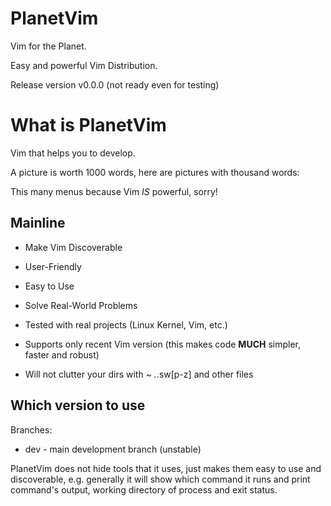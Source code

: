 # PlanetVim

Vim for the Planet.

Easy and powerful Vim Distribution.

Release version v0.0.0 (not ready even for testing)

# What is PlanetVim

Vim that helps you to develop.

A picture is worth 1000 words, here are pictures with thousand words:



This many menus because Vim _IS_ powerful, sorry!

## Mainline

* Make Vim Discoverable
* User-Friendly
* Easy to Use
* Solve Real-World Problems
* Tested with real projects (Linux Kernel, Vim, etc.)

* Supports only recent Vim version (this makes code **MUCH** simpler, faster and
robust)
* Will not clutter your dirs with *~ .*.sw[p-z] and other files

## Which version to use

Branches:
* dev - main development branch (unstable)

PlanetVim does not hide tools that it uses, just makes them easy to use and
discoverable, e.g. generally it will show which command it runs and print
command's output, working directory of process and exit status.
